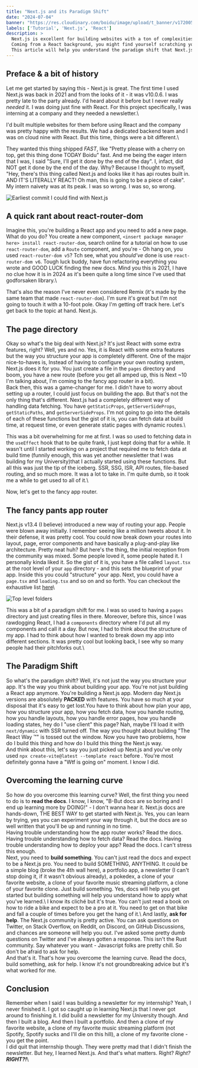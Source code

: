 ```yaml
---
title: "Next.js and its Paradigm Shift"
date: "2024-07-04"
banner: "https://res.cloudinary.com/boidu/image/upload/t_banner/v1720053968/Fb31GDDUYAQCGIl_wwua8t.jpg"
labels: ['Tutorial', 'Next.js', 'React']
description: >
  Next.js is excellent for building websites with a ton of complexities - and the best part? You can do all that with your existing React knowledge! Right? Nah, not really.
  Coming from a React background, you might find yourself scratching your head when you first start with Next.js.
  This article will help you understand the paradigm shift that Next.js brings to the table and how to overcome that initial learning curve.
---
```


## Preface & a bit of history

Let me get started by saying this - Next.js is great. The first time I used Next.js was back in 2021 and from the looks
of it - it was v10.0.6. I was pretty late to the party already. I'd heard about it before but I never really _needed_
it. I was doing just fine with React. For this project specifically, I was interning at a company and they needed a newsletter.\

I'd built multiple websites for them before using React and the company was pretty happy with the results.
We had a dedicated backend team and I was on cloud nine with React. But this time, things were a bit different.\

They wanted this thing shipped _FAST_, like "Pretty please with a cherry on top, get this thing done TODAY Boidu" fast.
And me being the eager intern that I was, I said "Sure, I'll get it done by the end of the day".
I, infact, did NOT get it done by the end of the day. Why? Because I thought to myself,
"Hey, there's this thing called Next.js and looks like it has api routes built in. AND IT'S LITERALLY REACT!
Oh man, this is going to be a piece of cake". My intern naivety was at its peak. I was so wrong. I was so, so wrong.

![Earliest commit I could find with Next.js](https://i.ibb.co/7ym2XW5/image.png)

## A quick rant about react-router-dom

Imagine this, you're building a React app and you need to add a new page. What do you do? You create a new component,
`<insert package manager here> install react-router-dom`, search online for a tutorial on how to use `react-router-dom`,
add a `Route` component, and you're - Oh hang on, you used `react-router-dom v5`? Tch see, what you _should've_ done is
use `react-router-dom v6`. Tough luck buddy, have fun refactoring everything you wrote and GOOD LUCK finding the new
docs. Mind you this is 2021, I have no clue how it is in 2024 as it's been quite a long time since I've used that
godforsaken library.\

That's also the reason I've never even considered Remix (it's made by the same team that
made `react-router-dom`). I'm sure it's great but I'm not going to touch it with a 10-foot pole.
Okay I'm getting off track here. Let's get back to the topic at hand. Next.js.

## The page directory

Okay so what's the big deal with Next.js? It's just React with some extra features, right? Well, yes and no.
Yes, it is React with some extra features but the way you structure your app is completely different. One of the major
nice-to-haves is, Instead of having to configure your own routing system, Next.js does it for you. You just create a
file in the `pages` directory and boom, you have a new route (before you get all amped up, this is Next ~10 I'm talking
about, I'm coming to the fancy app router in a bit).\
Back then, this was a game-changer for me. I didn't have to worry
about setting up a router, I could just focus on building the app. But that's not the only thing that's different.
Next.js had a completely different way of handling data fetching. You have `getStaticProps`, `getServerSideProps`,
`getStaticPaths`, and `getServerSideProps`. I'm not going to go into the details of each of these functions but the
gist of it is, you can fetch data at build time, at request time, or even generate static pages with dynamic routes.\

This was a bit overwhelming for me at first. I was so used to fetching data in the `useEffect` hook that to be quite
frank, I just kept doing that for a while. It wasn't until I started working on a project that required me to fetch
data at build time (funnily enough, this was yet another newsletter that I was building for my University)that I
actually started using these functions. But all this was just the tip of the iceberg. SSR, SSG, ISR, API routes,
file-based routing, and so much more. It was a lot to take in. I'm quite dumb, so it took me a while to get used to all
of it.\

Now, let's get to the fancy app router.

## The fancy pants app router

Next.js v13.4 (I believe) introduced a new way of routing your app. People were blown away initially. I remember seeing
like a million tweets about it. In their defense, it was pretty cool. You could now break down your routes into layout,
page, error components and have basically a plug-and-play like architecture. Pretty neat huh? But here's the thing,
the initial reception from the community was mixed. Some people loved it, some people hated it. I personally kinda liked
it. So the gist of it is, you have a file called `layout.tsx` at the root level of your `app` directory - and this sets
the blueprint of your app. Inside this you could "structure" your app. Next, you could have a `page.tsx` and `loading.tsx`
and so on and so forth. You can checkout the exhaustive list [here](https://nextjs.org/docs/getting-started/project-structure#routing-files)\

![Top level folders](https://nextjs.org/_next/image?url=%2Fdocs%2Fdark%2Fterminology-component-tree.png&w=3840&q=75)

This was a bit of a paradigm shift for me. I was so used to having a `pages` directory and just creating files in there.
Moreover, before this, since I was rawdogging React, I had a `components` directory where I'd put all my components and
call it a day. But now, I had to think about the structure of my app. I had to think about how I wanted to break down my
app into different sections. It was pretty cool but looking back, I see why so many people had their pitchforks out.\

## The Paradigm Shift

So what's the paradigm shift? Well, it's not just the way you structure your app. It's the way you think about building
your app. You're not just building a React app anymore. You're building a Next.js app. Modern day Next.js versions are
absolutely **PACKED** with features. You have so much at your disposal that it's easy to get lost.You have to think about
how plan your app, how you structure your app, how you fetch data, how you handle routing, how you handle layouts, how you
handle error pages, how you handle loading states, hey do I "use client" this page? Nah, maybe I'll load it with `next/dynamic`
with SSR turned off. The way you thought about building "The React Way ™" is tossed out the window. Now you have two problems,
how do I build this thing and how do I build this thing the Next.js way.\
And think about this, let's say you just picked up Next.js and you've only used
`npx create-vite@latest --template react` before . You're most definitely gonna have a "Wtf is going on" moment.
I know I did.

## Overcoming the learning curve

So how do you overcome this learning curve? Well, the first thing you need to do is to **read the docs**. I know,
I know, "B-But docs are so boring and I end up learning more by DOING!" - I don't wanna hear it.
Next.js docs are hands-down, THE BEST WAY to get started with Next.js. Yes, you can learn by trying, yes you can
experiment your way through it, but the docs are so well written that you'll be up and running in no time.\
Having trouble understanding how the app router works? Read the docs. Having trouble understanding how to fetch data?
Read the docs. Having trouble understanding how to deploy your app? Read the docs. I can't stress this enough.\
Next, you need to **build something**. You can't just read the docs and expect to be a Next.js pro. You need to build
SOMETHING, ANYTHING. It could be a simple blog (broke the 4th wall here), a portfolio app,
a newsletter (I can't stop doing it, if it wasn't obvious already), a pokedex, a clone of your favorite website,
a clone of your favorite music streaming platform, a clone of your favorite clone. Just build something. Yes, docs will
help you get started but building something will help you understand how to apply what you've learned.\ I know its cliché
but it's true. You can't just read a book on how to ride a bike and expect to be a pro at it. You need to get on that bike
and fall a couple of times before you get the hang of it.\ And lastly, **ask for help**. The Next.js community is pretty
active. You can ask questions on Twitter, on Stack Overflow, on Reddit, on Discord, on GitHub Discussions, and chances are
someone will help you out. I've asked some pretty dumb questions on Twitter and I've always gotten a response.
This isn't the Rust community. Say whatever you want - Javascript folks are pretty chill. So don't be afraid to ask for help.\
And that's it. That's how you overcome the learning curve. Read the docs, build something, ask for help. I know it's not
groundbreaking advice but it's what worked for me.

## Conclusion

Remember when I said I was building a newsletter for my internship? Yeah, I never finished it. I got so caught up in
learning Next.js that I never got around to finishing it. I did build a newsletter for my University though. And then
I built a blog. And then I built a portfolio. And then a clone of my favorite website, a clone of my favorite music streaming
platform (not Spotify, Spotify sucks and I'll die on this hill), a clone of my favorite clone - you get the point.\
I did quit that internship though. They were pretty mad that I didn't finish the newsletter. But hey, I learned Next.js.
And that's what matters. Right? _Right?_ **_RIGHT?!_**\
